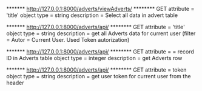 ******* http://127.0.0.1:8000/adverts/viewAdverts/ ********
GET 
attribute = 'title'
object type = string
description = Select all data in advert table

******* http://127.0.0.1:8000/adverts/api/ ********
GET
attribute = 'title'
object type = string
description = get all Adverts data for current user (filter = Autor = Current User. Used Token autorization)

******* http://127.0.0.1:8000/adverts/api/<pk> ********
GET
attribute = <pk> = record ID in Adverts table
object type = integer
description = get <pk> Adverts row

******* http://127.0.0.1:8000/adverts/api/ ********
GET
attribute = token
object type = string
description = get user token for current user from the header